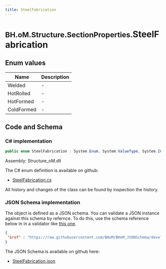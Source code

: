 ```yaml
---
title: SteelFabrication
---
```


# <small>BH.oM.Structure.SectionProperties.</small>**SteelFabrication**



## Enum values

| Name            | Description                                                    |
|-----------------|----------------------------------------------------------------|
| Welded |  -  |
| HotRolled |  -  |
| HotFormed |  -  |
| ColdFormed |  -  |


## Code and Schema

### C# implementation

``` C# title="C#"
public enum SteelFabrication : System.Enum, System.ValueType, System.IComparable, System.ISpanFormattable, System.IFormattable, System.IConvertible
```

Assembly: Structure_oM.dll

The C# enum definition is available on github:

- [SteelFabrication.cs](https://github.com/BHoM/BHoM/blob/develop/Structure_oM/SectionProperties\Enums\SteelFabrication.cs)

All history and changes of the class can be found by inspection the history.
### JSON Schema implementation

The object is defined as a JSON schema. You can validate a JSON instance against this schema by refernce. To do this, use the schema reference below in in a validator like [this one](https://www.jsonschemavalidator.net/).

``` json title="JSON Schema"
{
 "$ref" : "https://raw.githubusercontent.com/BHoM/BHoM_JSONSchema/develop/Structure_oM/SectionProperties/SteelFabrication.json"
}
```

The JSON Schema is available on github here:

- [SteelFabrication.json](https://github.com/BHoM/BHoM_JSONSchema/blob/develop/Structure_oM/SectionProperties/SteelFabrication.json)
